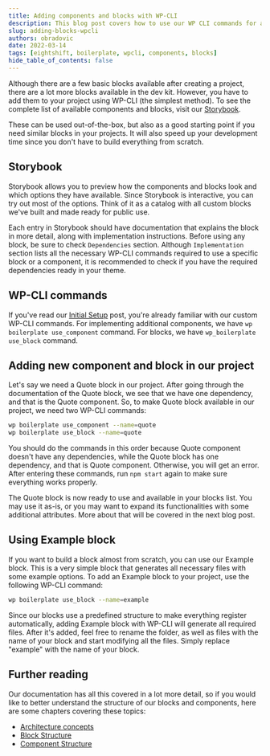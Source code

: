 ```yaml
---
title: Adding components and blocks with WP-CLI
description: This blog post covers how to use our WP CLI commands for adding components and blocks into your project.
slug: adding-blocks-wpcli
authors: obradovic
date: 2022-03-14
tags: [eightshift, boilerplate, wpcli, components, blocks]
hide_table_of_contents: false
---
```

Although there are a few basic blocks available after creating a project, there are a lot more blocks available in the dev kit. However, you have to add them to your project using WP-CLI (the simplest method). To see the complete list of available components and blocks, visit our [Storybook](/storybook). 

These can be used out-of-the-box, but also as a good starting point if you need similar blocks in your projects. It will also speed up your development time since you don't have to build everything from scratch.

<!--truncate-->
## Storybook

Storybook allows you to preview how the components and blocks look and which options they have available. Since Storybook is interactive, you can try out most of the options. Think of it as a catalog with all custom blocks we've built and made ready for public use.

Each entry in Storybook should have documentation that explains the block in more detail, along with implementation instructions. Before using any block, be sure to check `Dependencies` section. Although `Implementation` section lists all the necessary WP-CLI commands required to use a specific block or a component, it is recommended to check if you have the required dependencies ready in your theme.

## WP-CLI commands

If you've read our [Initial Setup](/blog/initial-setup) post, you're already familiar with our custom WP-CLI commands. For implementing additional components, we have `wp boilerplate use_component` command. For blocks, we have `wp_boilerplate use_block` command.

## Adding new component and block in our project

Let's say we need a Quote block in our project. After going through the documentation of the Quote block, we see that we have one dependency, and that is the Quote component. So, to make Quote block available in our project, we need two WP-CLI commands:

```bash
wp boilerplate use_component --name=quote
wp boilerplate use_block --name=quote
```

You should do the commands in this order because Quote component doesn't have any dependencies, while the Quote block has one dependency, and that is Quote component. Otherwise, you will get an error. After entering these commands, run `npm start` again to make sure everything works properly.

The Quote block is now ready to use and available in your blocks list. You may use it as-is, or you may want to expand its functionalities with some additional attributes. More about that will be covered in the next blog post.

## Using Example block

If you want to build a block almost from scratch, you can use our Example block. This is a very simple block that generates all necessary files with some example options. To add an Example block to your project, use the following WP-CLI command:
```bash
wp boilerplate use_block --name=example
```
Since our blocks use a predefined structure to make everything register automatically, adding Example block with WP-CLI will generate all required files. After it's added, feel free to rename the folder, as well as files with the name of your block and start modifying all the files. Simply replace "example" with the name of your block.

## Further reading

Our documentation has all this covered in a lot more detail, so if you would like to better understand the structure of our blocks and components, here are some chapters covering these topics:

- [Architecture concepts](/docs/basics/architecture-concepts)
- [Block Structure](/docs/basics/block-structure)
- [Component Structure](/docs/basics/blocks-component-structure)
